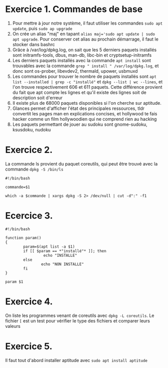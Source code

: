 # Exercice 1. Commandes de base

1.  Pour mettre à jour notre système, il faut utiliser les commandes `sudo apt update`, puis `sudo ap upgrade`
2.  On crée un alias "maj" en tapant `alias maj='sudo apt update | sudo apt upgrade`. Pour conserver cet alias au prochain démarrage, il faut le stocker dans bashrc
3.  Grâce à /var/log/dpkg.log, on sait que les 5 derniers paquets installés sont initramfs-tools, dbus, man-db, libc-bin et cryptsetup-initramfs
4.  Les derniers paquets installés avec la commande `apt install` sont trouvables avec la commande `grep " install " /var/log/dpkg.log`, et donc sont os-prober, libevdev2, thermald, upower, usbmuxd
5.  Les commandes pour trouver le nombre de paquets installés sont `apt list --installed | grep -c "installé"` et `dpkg --list | wc --lines`, et l'on trouve respectivement 606 et 611 paquets. Cette différence provient du fait que apt compte les lignes et qu'il existe des lignes soit de description soit d'erreur
6.  Il existe plus de 68000 paquets disponibles si l'on cherche sur aptitude.
7.  Glances permet d'afficher l'état des principales ressources, tldr convertit les pages man en explications concises, et hollywood te fais hacker comme un film hollywoodien qui ne comprend rien au hacking
8.  Les paquets permettant de jouer au sudoku sont gnome-sudoku, ksusdoku, nudoku

# Exercice 2. 

La commande ls provient du paquet coreutils, qui peut être trouvé avec la commande `dpkg -S /bin/ls`
```
#!/bin/bash

commande=$1

which -a $commande | xargs dpkg -S 2> /dev/null | cut -d":" -f1
```
# Ecercice 3.
```
#!/bin/bash

function param()
{
        param=$(apt list -a $1)
        if [[ $param == *"installé"* ]]; then
                 echo "INSTALLE"
        else
                echo "NON INSTALLE"
        fi
}

param $1
```

# Exercice 4.

On liste les programmes venant de coreutils avec `dpkg -L coreutils`. Le fichier `[` est un test pour vérifier le type des fichiers et comparer leurs valeurs

# Exercice 5. 

Il faut tout d'abord installer aptitude avec `sudo apt install aptitude`
